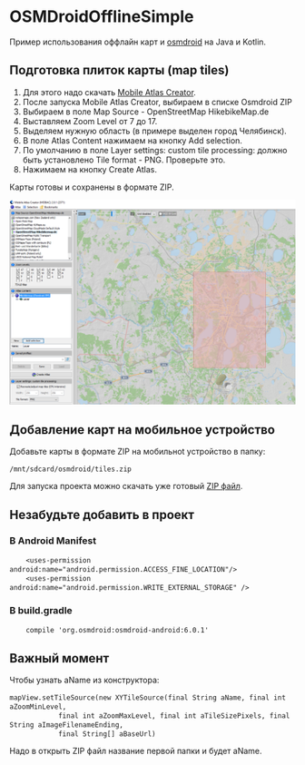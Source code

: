 # OSMDroidOfflineSimple

Пример использования оффлайн карт и [osmdroid](https://github.com/osmdroid/osmdroid) на Java и Kotlin.

## Подготовка плиток карты (map tiles)
1. Для этого надо скачать [Mobile Atlas Creator](http://mobac.sourceforge.net/).
2. После запуска Mobile Atlas Creator, выбираем в списке Osmdroid ZIP
3. Выбираем в поле Map Source - OpenStreetMap HikebikeMap.de
4. Выставляем Zoom Level от 7 до 17. 
5. Выделяем нужную область (в примере выделен город Челябинск). 
6. В поле Atlas Content нажимаем на кнопку Add selection.
7. По умолчанию в поле Layer settings: custom tile processing: должно быть установлено Tile format - PNG. Проверьте это.
8. Нажимаем на кнопку Create Atlas.

Карты готовы и сохранены в формате ZIP.

![Скриншот](https://github.com/EgorChe/OSMDroidOfflineSimple/blob/master/image/image.PNG)

## Добавление карт на мобильное устройство

Добавьте карты в формате ZIP на мобильноt устройство в папку:
```
/mnt/sdcard/osmdroid/tiles.zip
```

Для запуска проекта можно скачать уже готовый [ZIP файл](http://www.dropwizard.io/1.0.2/docs/).

## Незабудьте добавить в проект 
### В Android Manifest
```
    <uses-permission android:name="android.permission.ACCESS_FINE_LOCATION"/>
    <uses-permission android:name="android.permission.WRITE_EXTERNAL_STORAGE" />
```
### В build.gradle
```
    compile 'org.osmdroid:osmdroid-android:6.0.1'
```

## Важный момент
Чтобы узнать aName из конструктора:
```
mapView.setTileSource(new XYTileSource(final String aName, final int aZoomMinLevel,
			final int aZoomMaxLevel, final int aTileSizePixels, final String aImageFilenameEnding,
			final String[] aBaseUrl)
```
Надо в открыть ZIP файл название первой папки и будет aName.
